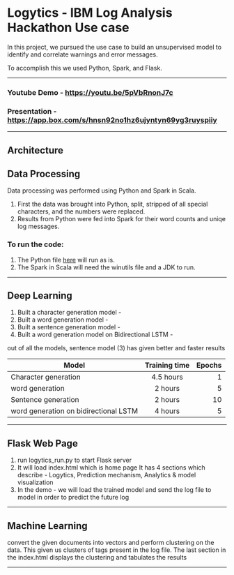 ﻿# Logytics - IBM Log Analysis Hackathon Use case

In this project, we pursued the use case to build an unsupervised model to identify and correlate warnings and error messages.

To accomplish this we used Python, Spark, and Flask.

---
### Youtube Demo - https://youtu.be/5pVbRnonJ7c
### Presentation - https://app.box.com/s/hnsn92no1hz6ujyntyn69yg3ruyspiiy

---
## Architecture

## Data Processing

Data processing was performed using Python and Spark in Scala.

1. First the data was brought into Python, split, stripped of all special characters, and the numbers were replaced.
2. Results from Python were fed into Spark for their word counts and uniqe log messages.

### To run the code:

1. The Python file [here](https://github.com/Ruthvicp/Logytics_IBM_Log_Analysis/blob/master/LOGytics/cleanData.py)  will run as is.
2. The Spark in Scala will need the winutils file and a JDK to run.

---

## Deep Learning

1. Built a character generation model - 
2. Built a word generation model -
3. Built a sentence generation model -
4. Built a word generation model on Bidirectional LSTM - 

out of all the models, sentence model (3) has given better and faster results

| Model        | Training time         | Epochs  |
| ------------- |:-------------:| -----:|
| Character generation   | 4.5 hours | 1 |
| word generation      | 2 hours      |   5 |
| Sentence generation | 2 hours      |    10 |
| word generation on bidirectional LSTM | 4 hours      |    5 |

---

## Flask Web Page
1. run logytics_run.py to start Flask server
2. It will load index.html which is home page
It has 4 sections which describe - Logytics, Prediction mechanism, Analytics & model visualization
3. In the demo -  we will load the trained model and send the log file to model in order to predict the future log

---

## Machine Learning
convert the given documents into vectors and perform clustering on the data.
This given us clusters of tags present in the log file. 
The last section in the index.html displays the clustering and tabulates the results


---
